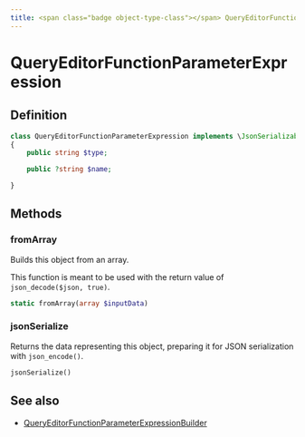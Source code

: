 ```yaml
---
title: <span class="badge object-type-class"></span> QueryEditorFunctionParameterExpression
---
```

# <span class="badge object-type-class"></span> QueryEditorFunctionParameterExpression

## Definition

```php
class QueryEditorFunctionParameterExpression implements \JsonSerializable
{
    public string $type;

    public ?string $name;

}
```
## Methods

### <span class="badge object-method"></span> fromArray

Builds this object from an array.

This function is meant to be used with the return value of `json_decode($json, true)`.

```php
static fromArray(array $inputData)
```

### <span class="badge object-method"></span> jsonSerialize

Returns the data representing this object, preparing it for JSON serialization with `json_encode()`.

```php
jsonSerialize()
```

## See also

 * <span class="badge builder"></span> [QueryEditorFunctionParameterExpressionBuilder](./builder-QueryEditorFunctionParameterExpressionBuilder.md)
